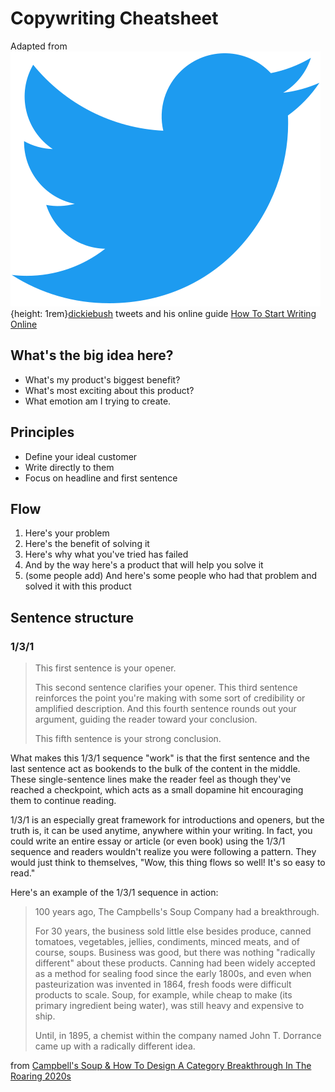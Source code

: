 
# Copywriting Cheatsheet

Adapted from ![Twitter Icon](assets/twitter-icon.svg){height: 1rem}[dickiebush](https://twitter.com/dickiebush) tweets
and his online guide
[How To Start Writing Online](https://www.ship30for30.com/post/how-to-start-writing-online-the-ship-30-for-30-ultimate-guide)

## What's the big idea here?
- What's my product's biggest benefit?
- What's most exciting about this product?
- What emotion am I trying to create.

## Principles
- Define your ideal customer
- Write directly to them
- Focus on headline and first sentence

## Flow
1. Here's your problem
2. Here's the benefit of solving it
3. Here's why what you've tried has failed
4. And by the way here's a product that will help you solve it
5. (some people add) And here's some people who had that problem and solved it with this product

## Sentence structure

### 1/3/1
> This first sentence is your opener.
>
> This second sentence clarifies your opener. This third sentence reinforces the point you're making with some sort of credibility or amplified description. And this fourth sentence rounds out your argument, guiding the reader toward your conclusion.
>
> This fifth sentence is your strong conclusion.

What makes this 1/3/1 sequence "work" is that the first sentence and the last sentence act as bookends to the bulk of the content in the middle. These single-sentence lines make the reader feel as though they've reached a checkpoint, which acts as a small dopamine hit encouraging them to continue reading.

1/3/1 is an especially great framework for introductions and openers, but the truth is, it can be used anytime, anywhere within your writing. In fact, you could write an entire essay or article (or even book) using the 1/3/1 sequence and readers wouldn't realize you were following a pattern. They would just think to themselves, "Wow, this thing flows so well! It's so easy to read."

Here's an example of the 1/3/1 sequence in action:

> 100 years ago, The Campbells's Soup Company had a breakthrough.
>
> For 30 years, the business sold little else besides produce, canned tomatoes, vegetables, jellies, condiments, minced
> meats, and of course, soups. Business was good, but there was nothing "radically different" about these products.
> Canning had been widely accepted as a method for sealing food since the early 1800s, and even when pasteurization was
> invented in 1864, fresh foods were difficult products to scale. Soup, for example, while cheap to make (its primary
> ingredient being water), was still heavy and expensive to ship.
>
> Until, in 1895, a chemist within the company named John T. Dorrance came up with a radically different idea.

from [Campbell's Soup & How To Design A Category Breakthrough In The Roaring 2020s](https://categorypirates.substack.com/p/campbells-soup-and-how-to-design)

